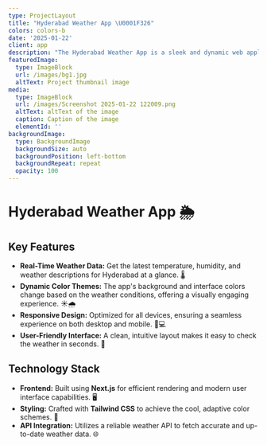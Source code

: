 ```yaml
---
type: ProjectLayout
title: "Hyderabad Weather App \U0001F326️"
colors: colors-b
date: '2025-01-22'
client: app
description: "The Hyderabad Weather App is a sleek and dynamic web application that provides real-time weather updates for Hyderabad, Telangana. Designed with a focus on user experience, this app features cool, visually pleasing colors that adapt dynamically to reflect the current weather conditions. \U0001F308"
featuredImage:
  type: ImageBlock
  url: /images/bg1.jpg
  altText: Project thumbnail image
media:
  type: ImageBlock
  url: /images/Screenshot 2025-01-22 122009.png
  altText: altText of the image
  caption: Caption of the image
  elementId: ''
backgroundImage:
  type: BackgroundImage
  backgroundSize: auto
  backgroundPosition: left-bottom
  backgroundRepeat: repeat
  opacity: 100
---
```

# Hyderabad Weather App 🌦️



## Key Features
- **Real-Time Weather Data:** Get the latest temperature, humidity, and weather descriptions for Hyderabad at a glance. 🌡️
- **Dynamic Color Themes:** The app's background and interface colors change based on the weather conditions, offering a visually engaging experience. ☀️🌧️
- **Responsive Design:** Optimized for all devices, ensuring a seamless experience on both desktop and mobile. 📱💻
- **User-Friendly Interface:** A clean, intuitive layout makes it easy to check the weather in seconds. 🚀

## Technology Stack
- **Frontend:** Built using **Next.js** for efficient rendering and modern user interface capabilities. 🖥️
- **Styling:** Crafted with **Tailwind CSS** to achieve the cool, adaptive color schemes. 🎨
- **API Integration:** Utilizes a reliable weather API to fetch accurate and up-to-date weather data. 🌐


